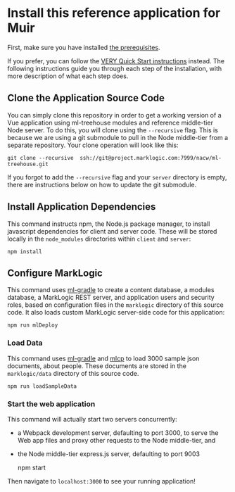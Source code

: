 # Install this reference application for Muir

First, make sure you have installed [the prerequisites](README.markdown#prerequisites).

If you prefer, you can follow the [VERY Quick Start instructions](README.markdown#very-quick) instead. The following instructions guide you through each step of the installation, with more description of what each step does.

## Clone the Application Source Code

You can simply clone this repository in order to get a working version of a Vue application using ml-treehouse modules and reference middle-tier Node server. To do this, you will clone using the `--recursive` flag. This is because we are using a git submodule to pull in the Node middle-tier from a separate repository. Your clone operation will look like this:

    git clone --recursive  ssh://git@project.marklogic.com:7999/nacw/ml-treehouse.git

If you forgot to add the `--recursive` flag and your `server` directory is empty, there are instructions below on how to update the git submodule.

## Install Application Dependencies

This command instructs npm, the Node.js package manager, to install javascript dependencies for client and server code. These will be stored locally in the `node_modules` directories within `client` and `server`:

    npm install

## Configure MarkLogic

This command uses [ml-gradle](https://github.com/marklogic-community/ml-gradle) to create a content database, a modules database, a MarkLogic REST server, and application users and security roles, based on configuration files in the `marklogic` directory of this source code. It also loads custom MarkLogic server-side code for this application:

    npm run mlDeploy

### Load Data

This command uses [ml-gradle](https://github.com/marklogic-community/ml-gradle) and [mlcp]() to load 3000 sample json documents, about people. These documents are stored in the `marklogic/data` directory of this source code.

    npm run loadSampleData

### Start the web application

This command will actually start two servers concurrently:

- a Webpack development server, defaulting to port 3000, to serve the Web app files and proxy other requests to the Node middle-tier, and
- the Node middle-tier express.js server, defaulting to port 9003

    npm start

Then navigate to `localhost:3000` to see your running application!
